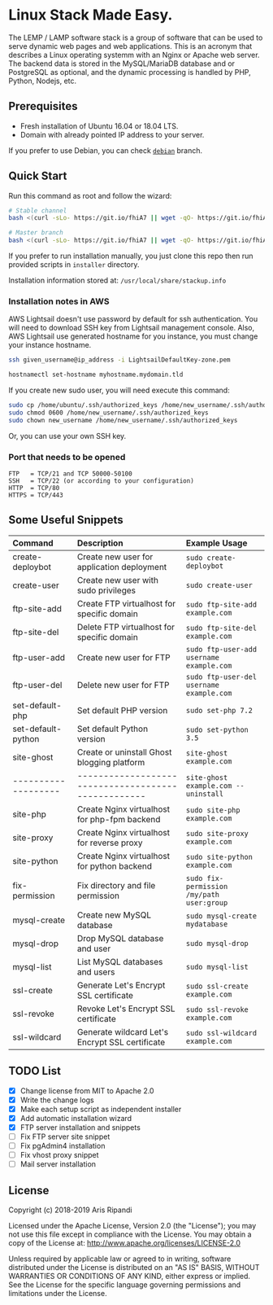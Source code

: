 # Linux Stack Made Easy.

The LEMP / LAMP software stack is a group of software that can be used to serve dynamic web pages
and web applications. This is an acronym that describes a Linux operating systemm with an Nginx or
Apache web server. The backend data is stored in the MySQL/MariaDB database and or PostgreSQL as
optional, and the dynamic processing is handled by PHP, Python, Nodejs, etc.

## Prerequisites

- Fresh installation of Ubuntu 16.04 or 18.04 LTS.
- Domain with already pointed IP address to your server.

If you prefer to use Debian, you can check [`debian`](//github.com/riipandi/stackup/tree/debian) branch.

## Quick Start

Run this command as root and follow the wizard:

```sh
# Stable channel
bash <(curl -sLo- https://git.io/fhiA7 || wget -qO- https://git.io/fhiA7)

# Master branch
bash <(curl -sLo- https://git.io/fhiA7 || wget -qO- https://git.io/fhiA7) --dev
```

If you prefer to run installation manually, you just clone this repo then run provided scripts in `installer` directory.

Installation information stored at: `/usr/local/share/stackup.info`

### Installation notes in AWS

AWS Lightsail doesn't use password by default for ssh authentication. You will need to download
SSH key from Lightsail management console. Also, AWS Lightsail use generated hostname for you
instance, you must change your instance hostname.

```bash
ssh given_username@ip_address -i LightsailDefaultKey-zone.pem

hostnamectl set-hostname myhostname.mydomain.tld
```

If you create new sudo user, you will need execute this command:

```bash
sudo cp /home/ubuntu/.ssh/authorized_keys /home/new_username/.ssh/authorized_keys
sudo chmod 0600 /home/new_username/.ssh/authorized_keys
sudo chown new_username /home/new_username/.ssh/authorized_keys
```

Or, you can use your own SSH key.

### Port that needs to be opened

```
FTP   = TCP/21 and TCP 50000-50100
SSH   = TCP/22 (or according to your configuration)
HTTP  = TCP/80
HTTPS = TCP/443
```

## Some Useful Snippets

| Command             | Description                                         | Example Usage
| :------------------ | :-------------------------------------------------- | :------------
| create-deploybot    | Create new user for application deployment          | `sudo create-deploybot`
| create-user         | Create new user with sudo privileges                | `sudo create-user`
| ftp-site-add        | Create FTP virtualhost for specific domain          | `sudo ftp-site-add example.com`
| ftp-site-del        | Delete FTP virtualhost for specific domain          | `sudo ftp-site-del example.com`
| ftp-user-add        | Create new user for FTP                             | `sudo ftp-user-add username example.com`
| ftp-user-del        | Delete new user for FTP                             | `sudo ftp-user-del username example.com`
| set-default-php     | Set default PHP version                             | `sudo set-php 7.2`
| set-default-python  | Set default Python version                          | `sudo set-python 3.5`
| site-ghost          | Create or uninstall Ghost blogging platform         | `site-ghost example.com`
| ------------------- | --------------------------------------------------- | `site-ghost example.com --uninstall`
| site-php            | Create Nginx virtualhost for php-fpm backend        | `sudo site-php example.com`
| site-proxy          | Create Nginx virtualhost for reverse proxy          | `sudo site-proxy example.com`
| site-python         | Create Nginx virtualhost for python backend         | `sudo site-python example.com`
| fix-permission      | Fix directory and file permission                   | `sudo fix-permission /my/path user:group`
| mysql-create        | Create new MySQL database                           | `sudo mysql-create mydatabase`
| mysql-drop          | Drop MySQL database and user                        | `sudo mysql-drop`
| mysql-list          | List MySQL databases and users                      | `sudo mysql-list`
| ssl-create          | Generate Let's Encrypt SSL certificate              | `sudo ssl-create example.com`
| ssl-revoke          | Revoke Let's Encrypt SSL certificate                | `sudo ssl-revoke example.com`
| ssl-wildcard        | Generate wildcard Let's Encrypt SSL certificate     | `sudo ssl-wildcard example.com`

## TODO List

- [x] Change license from MIT to Apache 2.0
- [x] Write the change logs
- [x] Make each setup script as independent installer
- [x] Add automatic installation wizard
- [x] FTP server installation and snippets
- [ ] Fix FTP server site snippet
- [ ] Fix pgAdmin4 installation
- [ ] Fix vhost proxy snippet
- [ ] Mail server installation

## License

Copyright (c) 2018-2019 Aris Ripandi

Licensed under the Apache License, Version 2.0 (the "License"); you may not use this file except
in compliance with the License. You may obtain a copy of the License at: <http://www.apache.org/licenses/LICENSE-2.0>

Unless required by applicable law or agreed to in writing, software distributed under the License
is distributed on an "AS IS" BASIS, WITHOUT WARRANTIES OR CONDITIONS OF ANY KIND, either express
or implied. See the License for the specific language governing permissions and limitations under
the License.

